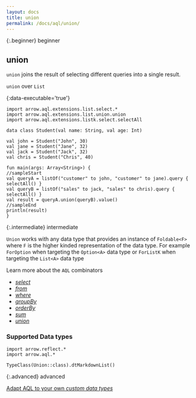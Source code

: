 ```yaml
---
layout: docs
title: union
permalink: /docs/aql/union/
---
```


{:.beginner}
beginner

## union

`union` joins the result of selecting different queries into a single result.

`union` over `List`

{:data-executable='true'}
```kotlin:ank
import arrow.aql.extensions.list.select.*
import arrow.aql.extensions.list.union.union
import arrow.aql.extensions.listk.select.selectAll

data class Student(val name: String, val age: Int)

val john = Student("John", 30)
val jane = Student("Jane", 32)
val jack = Student("Jack", 32)
val chris = Student("Chris", 40)

fun main(args: Array<String>) {
//sampleStart
val queryA = listOf("customer" to john, "customer" to jane).query { selectAll() }
val queryB = listOf("sales" to jack, "sales" to chris).query { selectAll() }
val result = queryA.union(queryB).value()
//sampleEnd
println(result)
}
```

{:.intermediate}
intermediate

`Union` works with any data type that provides an instance of `Foldable<F>` where `F` is the higher kinded representation of the data type. For example `ForOption` when targeting the `Option<A>` data type or `ForListK` when targeting the `List<A>` data type

Learn more about the `AQL` combinators

- [_select_](/docs/aql/select/)
- [_from_](/docs/aql/from/)
- [_where_](/docs/aql/where/)
- [_groupBy_](/docs/aql/groupby/)
- [_orderBy_](/docs/aql/orderby/)
- [_sum_](/docs/aql/sum/)
- [_union_](/docs/aql/union/)

### Supported Data types

```kotlin:ank:replace
import arrow.reflect.*
import arrow.aql.*

TypeClass(Union::class).dtMarkdownList()
```

{:.advanced}
advanced

[Adapt AQL to your own _custom data types_](/docs/aql/custom/)
